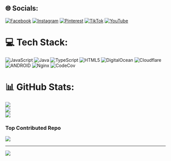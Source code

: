 
## 🌐 Socials:
[![Facebook](https://img.shields.io/badge/Facebook-%231877F2.svg?logo=Facebook&logoColor=white)](https://facebook.com/dxsh17) [![Instagram](https://img.shields.io/badge/Instagram-%23E4405F.svg?logo=Instagram&logoColor=white)](https://instagram.com/fhl.dx17) [![Pinterest](https://img.shields.io/badge/Pinterest-%23E60023.svg?logo=Pinterest&logoColor=white)](https://pinterest.com/4ksanzz) [![TikTok](https://img.shields.io/badge/TikTok-%23000000.svg?logo=TikTok&logoColor=white)](https://tiktok.com/@4ksanzz) [![YouTube](https://img.shields.io/badge/YouTube-%23FF0000.svg?logo=YouTube&logoColor=white)](https://youtube.com/@4KSanzz) 

# 💻 Tech Stack:
![JavaScript](https://img.shields.io/badge/javascript-%23323330.svg?style=flat&logo=javascript&logoColor=%23F7DF1E) ![Java](https://img.shields.io/badge/java-%23ED8B00.svg?style=flat&logo=java&logoColor=white) ![TypeScript](https://img.shields.io/badge/typescript-%23007ACC.svg?style=flat&logo=typescript&logoColor=white) ![HTML5](https://img.shields.io/badge/html5-%23E34F26.svg?style=flat&logo=html5&logoColor=white) ![DigitalOcean](https://img.shields.io/badge/DigitalOcean-%230167ff.svg?style=flat&logo=digitalOcean&logoColor=white) ![Cloudflare](https://img.shields.io/badge/Cloudflare-F38020?style=flat&logo=Cloudflare&logoColor=white) ![ANDROID](https://img.shields.io/badge/android-%2320232a.svg?style=flat&logo=android&logoColor=%a4c639) ![Nginx](https://img.shields.io/badge/nginx-%23009639.svg?style=flat&logo=nginx&logoColor=white) ![CodeCov](https://img.shields.io/badge/codecov-%23ff0077.svg?style=flat&logo=codecov&logoColor=white)
# 📊 GitHub Stats:
![](https://github-readme-stats.vercel.app/api?username=4ksanzz&theme=tokyonight&hide_border=true&include_all_commits=true&count_private=false)<br/>
![](https://github-readme-streak-stats.herokuapp.com/?user=4ksanzz&theme=tokyonight&hide_border=true)<br/>
![](https://github-readme-stats.vercel.app/api/top-langs/?username=4ksanzz&theme=tokyonight&hide_border=true&include_all_commits=true&count_private=false&layout=compact)

### Top Contributed Repo
![](https://github-contributor-stats.vercel.app/api?username=4ksanzz&limit=5&theme=tokyonight&combine_all_yearly_contributions=true)

---
[![](https://visitcount.itsvg.in/api?id=4ksanzz&icon=0&color=0)](https://visitcount.itsvg.in)

<!-- Proudly created with GPRM ( https://gprm.itsvg.in ) -->
